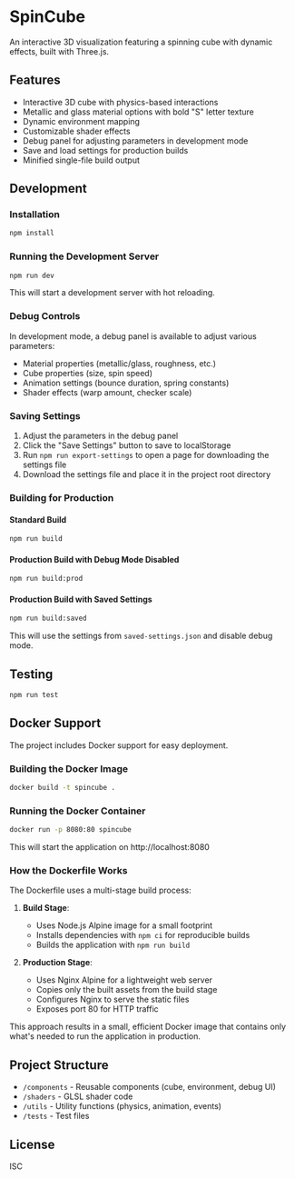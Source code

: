 # SpinCube

An interactive 3D visualization featuring a spinning cube with dynamic effects, built with Three.js.

## Features

- Interactive 3D cube with physics-based interactions
- Metallic and glass material options with bold "S" letter texture
- Dynamic environment mapping
- Customizable shader effects
- Debug panel for adjusting parameters in development mode
- Save and load settings for production builds
- Minified single-file build output

## Development

### Installation

```bash
npm install
```

### Running the Development Server

```bash
npm run dev
```

This will start a development server with hot reloading.

### Debug Controls

In development mode, a debug panel is available to adjust various parameters:

- Material properties (metallic/glass, roughness, etc.)
- Cube properties (size, spin speed)
- Animation settings (bounce duration, spring constants)
- Shader effects (warp amount, checker scale)

### Saving Settings

1. Adjust the parameters in the debug panel
2. Click the "Save Settings" button to save to localStorage
3. Run `npm run export-settings` to open a page for downloading the settings file
4. Download the settings file and place it in the project root directory

### Building for Production

#### Standard Build

```bash
npm run build
```

#### Production Build with Debug Mode Disabled

```bash
npm run build:prod
```

#### Production Build with Saved Settings

```bash
npm run build:saved
```

This will use the settings from `saved-settings.json` and disable debug mode.

## Testing

```bash
npm run test
```

## Docker Support

The project includes Docker support for easy deployment.

### Building the Docker Image

```bash
docker build -t spincube .
```

### Running the Docker Container

```bash
docker run -p 8080:80 spincube
```

This will start the application on http://localhost:8080

### How the Dockerfile Works

The Dockerfile uses a multi-stage build process:

1. **Build Stage**:

   - Uses Node.js Alpine image for a small footprint
   - Installs dependencies with `npm ci` for reproducible builds
   - Builds the application with `npm run build`

2. **Production Stage**:
   - Uses Nginx Alpine for a lightweight web server
   - Copies only the built assets from the build stage
   - Configures Nginx to serve the static files
   - Exposes port 80 for HTTP traffic

This approach results in a small, efficient Docker image that contains only what's needed to run the application in production.

## Project Structure

- `/components` - Reusable components (cube, environment, debug UI)
- `/shaders` - GLSL shader code
- `/utils` - Utility functions (physics, animation, events)
- `/tests` - Test files

## License

ISC
